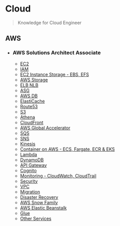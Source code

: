 # Cloud 
> Knowledge for Cloud Engineer

<!--

## Docker

## Kubernetes

## Go

-->

## AWS
- ### AWS Solutions Architect Associate
    * [EC2](./docs/AWS/ec2.md)  
    * [IAM](./docs/AWS/iam.md)  
    * [EC2 Instance Storage - EBS, EFS](./docs/AWS/ec2_storage.md)  
    * [AWS Storage](./docs/AWS/storage.md)  
    * [ELB NLB](./docs/AWS/lb.md)  
    * [ASG](./docs/AWS/asg.md)  
    * [AWS DB](./docs/AWS/aws_db.md)  
    * [ElastiCache](./docs/AWS/elastiCache.md)  
    * [Route53](./docs/AWS/route53.md)  
    * [S3](./docs/AWS/s3.md)  
    * [Athena](./docs/AWS/athena.md)  
    * [CloudFront](./docs/AWS/cloudFront.md)  
    * [AWS Global Accelerator](./docs/AWS/glabalAccelerator.md)  
    * [SQS](./docs/AWS/sqs.md)  
    * [SNS](./docs/AWS/sns.md)  
    * [Kinesis](./docs/AWS/kinesis.md)  
    * [Container on AWS - ECS, Fargate, ECR & EKS](./docs/AWS/container.md)  
    * [Lambda](./docs/AWS/lambda.md)  
    * [DynamoDB](./docs/AWS/dynamoDB.md)  
    * [API Gateway](./docs/AWS/API_Gateway.md)  
    * [Cognito](./docs/AWS/cognito.md)  
    * [Monitoring - CloudWatch, CloudTrail](./docs/AWS/monitor.md)    
    * [Security](./docs/AWS/security.md)    
    * [VPC](./docs/AWS/vpc.md)  
    * [Migration](./docs/AWS/migration.md)  
    * [Disaster Recovery](./docs/AWS/dr.md)  
    * [AWS Snow Family](./docs/AWS/snow.md)  
    * [AWS Elastic Beanstalk](./docs/AWS/beanstalk.md)  
    * [Glue](./docs/AWS/glue.md)  
    * [Other Services](./docs/AWS/other.md)
    
